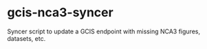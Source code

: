 # gcis-nca3-syncer
Syncer script to update a GCIS endpoint with missing NCA3 figures, datasets, etc.
